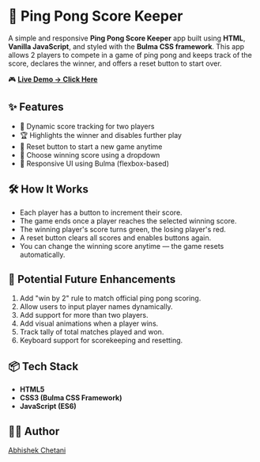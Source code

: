 # 🏓 Ping Pong Score Keeper

A simple and responsive **Ping Pong Score Keeper** app built using **HTML**, **Vanilla JavaScript**, and styled with the **Bulma CSS framework**. This app allows 2 players to compete in a game of ping pong and keeps track of the score, declares the winner, and offers a reset button to start over.

🎮 **[Live Demo → Click Here](https://abhishekchetani.github.io/score_keeper_project/)**

## ✨ Features

- 🔢 Dynamic score tracking for two players
- 🏆 Highlights the winner and disables further play
- 🧼 Reset button to start a new game anytime
- 🎯 Choose winning score using a dropdown
- 📱 Responsive UI using Bulma (flexbox-based)

## 🛠 How It Works

- Each player has a button to increment their score.
- The game ends once a player reaches the selected winning score.
- The winning player's score turns green, the losing player's red.
- A reset button clears all scores and enables buttons again.
- You can change the winning score anytime — the game resets automatically.

## 🚀 Potential Future Enhancements

1. Add "win by 2" rule to match official ping pong scoring.
2. Allow users to input player names dynamically.
3. Add support for more than two players.
4. Add visual animations when a player wins.
5. Track tally of total matches played and won.
6. Keyboard support for scorekeeping and resetting.

## 📦 Tech Stack

- **HTML5**
- **CSS3 (Bulma CSS Framework)**
- **JavaScript (ES6)**

## 👨‍💻 Author

[Abhishek Chetani](https://github.com/abhishekchetani)
